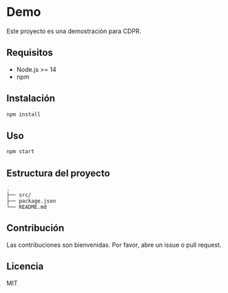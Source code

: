 # Demo

Este proyecto es una demostración para CDPR.

## Requisitos

- Node.js >= 14
- npm

## Instalación

```bash
npm install
```

## Uso

```bash
npm start
```

## Estructura del proyecto

```
.
├── src/
├── package.json
└── README.md
```

## Contribución

Las contribuciones son bienvenidas. Por favor, abre un issue o pull request.

## Licencia

MIT